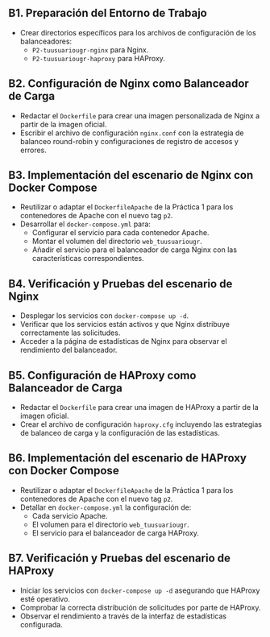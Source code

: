 ## B1. Preparación del Entorno de Trabajo

- Crear directorios específicos para los archivos de configuración de los balanceadores:
  - `P2-tuusuariougr-nginx` para Nginx.
  - `P2-tuusuariougr-haproxy` para HAProxy.

## B2. Configuración de Nginx como Balanceador de Carga

- Redactar el `Dockerfile` para crear una imagen personalizada de Nginx a partir de la imagen oficial.
- Escribir el archivo de configuración `nginx.conf` con la estrategia de balanceo round-robin y configuraciones de registro de accesos y errores.

## B3. Implementación del escenario de Nginx con Docker Compose

- Reutilizar o adaptar el `DockerfileApache` de la Práctica 1 para los contenedores de Apache con el nuevo tag `p2`.
- Desarrollar el `docker-compose.yml` para:
  - Configurar el servicio para cada contenedor Apache.
  - Montar el volumen del directorio `web_tuusuariougr`.
  - Añadir el servicio para el balanceador de carga Nginx con las características correspondientes.

## B4. Verificación y Pruebas del escenario de Nginx

- Desplegar los servicios con `docker-compose up -d`.
- Verificar que los servicios están activos y que Nginx distribuye correctamente las solicitudes.
- Acceder a la página de estadísticas de Nginx para observar el rendimiento del balanceador.

## B5. Configuración de HAProxy como Balanceador de Carga

- Redactar el `Dockerfile` para crear una imagen de HAProxy a partir de la imagen oficial.
- Crear el archivo de configuración `haproxy.cfg` incluyendo las estrategias de balanceo de carga y la configuración de las estadísticas.

## B6. Implementación del escenario de HAProxy con Docker Compose

- Reutilizar o adaptar el `DockerfileApache` de la Práctica 1 para los contenedores de Apache con el nuevo tag `p2`.
- Detallar en `docker-compose.yml` la configuración de:
  - Cada servicio Apache.
  - El volumen para el directorio `web_tuusuariougr`.
  - El servicio para el balanceador de carga HAProxy.

## B7. Verificación y Pruebas del escenario de HAProxy

- Iniciar los servicios con `docker-compose up -d` asegurando que HAProxy esté operativo.
- Comprobar la correcta distribución de solicitudes por parte de HAProxy.
- Observar el rendimiento a través de la interfaz de estadísticas configurada.
